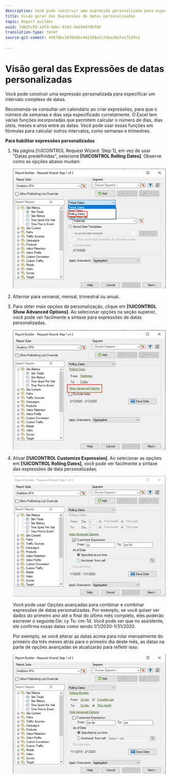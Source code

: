 ```yaml
---
description: Você pode construir uma expressão personalizada para especificar um intervalo complexo de datas.
title: Visão geral das Expressões de datas personalizadas
topic: Report builder
uuid: 7d6d7c03-a3f4-4dec-8343-de2e6478bf06
translation-type: tm+mt
source-git-commit: 4f879bc347656bc442108a5174be26efa171d7e3

---
```



# Visão geral das Expressões de datas personalizadas

Você pode construir uma expressão personalizada para especificar um intervalo complexo de datas.

Recomenda-se consultar um calendário ao criar expressões, para que o número de semanas e dias seja especificado corretamente. O Excel tem várias funções incorporadas que permitem calcular o número de dias, dias úteis, meses e anos entre as datas. Você pode usar essas funções em fórmulas para calcular outros intervalos, como semanas e trimestres.

**Para habilitar expressões personalizadas**

1. Na página [!UICONTROL Request Wizard: Step 1], em vez de usar &quot;Datas predefinidas&quot;, selecione **[!UICONTROL Rolling Dates]**. Observe como as opções abaixo mudam.

   ![](assets/rolldates1.png)

1. Alternar para semanal, mensal, trimestral ou anual.
1. Para obter mais opções de personalização, clique em **[!UICONTROL Show Advanced Options]**. Ao selecionar opções na seção superior, você pode ver facilmente a sintaxe para expressões de datas personalizadas.

   ![](assets/rolldates2.png)

1. Ativar **[!UICONTROL Customize Expression]**. Ao selecionar as opções em **[!UICONTROL Rolling Dates]**, você pode ver facilmente a sintaxe das expressões de data personalizadas.

   ![](assets/rolldatesfor5.png)

   Você pode usar Opções avançadas para combinar e combinar expressões de datas personalizadas. Por exemplo, se você quiser ver dados do primeiro ano até o final do último mês completo, eles poderão escrever o seguinte:De: cy To: cm-1d. Você pode ver que no assistente, ele confirma essas datas como sendo 1/1/2020-1/31/2020.

   Por exemplo, se você alterar as datas acima para rolar mensalmente do primeiro dia três meses atrás para o primeiro dia deste mês, as datas na parte de opções avançadas se atualizarão para refletir isso:

   ![](assets/rolldatesfor3.png)

